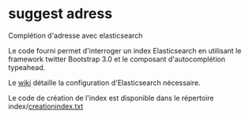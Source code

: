 suggest adress
==============

Complétion d'adresse avec elasticsearch

Le code fourni permet d'interroger un index Elasticsearch en utilisant le framework twitter Bootstrap 3.0 et le composant d'autocomplétion typeahead.

Le [wiki](https://github.com/dejapris/suggest_adress/wiki) détaille la configuration d'Elasticsearch nécessaire.

Le code de création de l'index est disponible dans le répertoire index/[creationindex.txt](https://github.com/dejapris/suggest_adress/blob/master/index/creationindex.txt)
